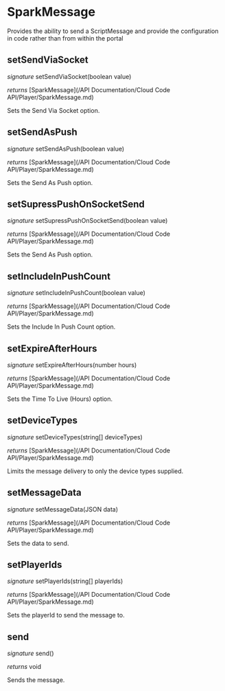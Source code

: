 # SparkMessage

Provides the ability to send a ScriptMessage and provide the configuration in code rather than from within the portal 

## setSendViaSocket
_signature_ setSendViaSocket(boolean value)</p>
_returns_ [SparkMessage](/API Documentation/Cloud Code API/Player/SparkMessage.md)</p>

Sets the Send Via Socket option.
## setSendAsPush
_signature_ setSendAsPush(boolean value)</p>
_returns_ [SparkMessage](/API Documentation/Cloud Code API/Player/SparkMessage.md)</p>

Sets the Send As Push option.
## setSupressPushOnSocketSend
_signature_ setSupressPushOnSocketSend(boolean value)</p>
_returns_ [SparkMessage](/API Documentation/Cloud Code API/Player/SparkMessage.md)</p>

Sets the Send As Push option.
## setIncludeInPushCount
_signature_ setIncludeInPushCount(boolean value)</p>
_returns_ [SparkMessage](/API Documentation/Cloud Code API/Player/SparkMessage.md)</p>

Sets the Include In Push Count option.
## setExpireAfterHours
_signature_ setExpireAfterHours(number hours)</p>
_returns_ [SparkMessage](/API Documentation/Cloud Code API/Player/SparkMessage.md)</p>

Sets the Time To Live (Hours) option.
## setDeviceTypes
_signature_ setDeviceTypes(string[] deviceTypes)</p>
_returns_ [SparkMessage](/API Documentation/Cloud Code API/Player/SparkMessage.md)</p>

Limits the message delivery to only the device types supplied.
## setMessageData
_signature_ setMessageData(JSON data)</p>
_returns_ [SparkMessage](/API Documentation/Cloud Code API/Player/SparkMessage.md)</p>

Sets the data to send.
## setPlayerIds
_signature_ setPlayerIds(string[] playerIds)</p>
_returns_ [SparkMessage](/API Documentation/Cloud Code API/Player/SparkMessage.md)</p>

Sets the playerId to send the message to.
## send
_signature_ send()</p>
_returns_ void</p>

Sends the message.
